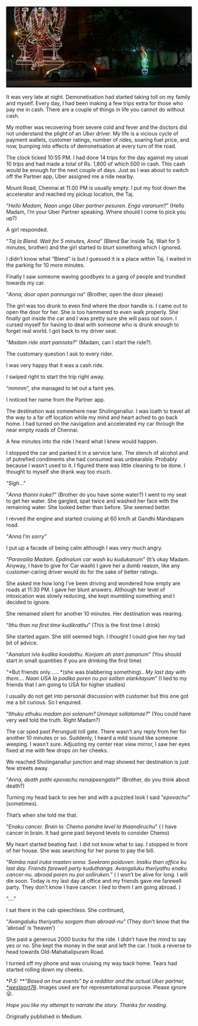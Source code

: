 ![alt journey](../assets/images/journey1.png)

It was very late at night. Demonetisation had started taking toll on my family and myself. Every day, I had been making a few trips extra for those who pay me in cash. There are a couple of things in life you cannot do without cash.

My mother was recovering from severe cold and fever and the doctors did not understand the plight of an *Uber* driver. My life is a vicious cycle of payment wallets, customer ratings, number of rides, soaring fuel price, and now, bumping into effects of demonetisation at every turn of the road.

The clock ticked 10:55 PM. I had done 14 trips for the day against my usual 10 trips and had made a total of Rs. 1,800 of which 500 in cash. This cash would be enough for the next couple of days. Just as I was about to switch off the Partner app, Uber assigned me a ride nearby.

Mount Road, Chennai at 11.00 PM is usually empty. I put my foot down the accelerator and reached my pickup location, the Taj.

“*Hello Madam, Naan unga Uber partner pesuren. Enga varanum*?” (Hello Madam, I’m your Uber Partner speaking. Where should I come to pick you up?)

A girl responded.

“*Taj la Blend. Wait for 5 minutes, Anna*” (Blend Bar inside Taj. Wait for 5 minutes, brother) and the girl started to blurt something which I ignored.

I didn’t know what “Blend” is but I guessed it is a place within Taj. I waited in the parking for 10 more minutes.

Finally I saw someone waving goodbyes to a gang of people and trundled towards my car.

“*Anna, door open pannunga na*” (Brother, open the door please)

The girl was too drunk to even find where the door handle is. I came out to open the door for her. She is too hammered to even walk properly. She finally got inside the car and I was pretty sure she will pass out soon. I cursed myself for having to deal with someone who is drunk enough to forget real world. I got back to my driver seat.

“*Madam ride start pannata?*” (Madam, can I start the ride?).

The customary question I ask to every rider.

I was very happy that it was a cash ride.

I swiped right to start the trip right away.

“*mmmm*”, she managed to let out a faint yes.

I noticed her name from the Partner app.

The destination was somewhere near Sholinganallur. I was loath to travel all the way to a far off location while my mind and heart ached to go back home. I had turned on the navigation and accelerated my car through the near empty roads of Chennai.

A few minutes into the ride I heard what I knew would happen.

I stopped the car and parked it in a service lane. The stench of alcohol and of putrefied condiments she had consumed was unbearable. Probably because I wasn’t used to it. I figured there was little cleaning to be done. I thought to myself she drank way too much.

“*Sigh*…”

“*Anna thanni iruka?*” (Brother do you have some water?) I went to my seat to get her water. She gargled, spat twice and washed her face with the remaining water. She looked better than before. She seemed better.

I revved the engine and started cruising at 60 km/h at Gandhi Mandapam road.

“*Anna I’m sorry*”

I put up a facade of being calm although I was very much angry.

“*Paravailla Madam. Epdinalum car wash ku kudukanum*” (It’s okay Madam. Anyway, I have to give for Car wash) I gave her a dumb reason, like any customer-caring driver would do for the sake of better ratings.

She asked me how long I’ve been driving and wondered how empty are roads at 11:30 PM. I gave her blunt answers. Although her level of intoxication was slowly reducing, she kept mumbling something and I decided to ignore.

She remained silent for another 10 minutes. Her destination was nearing.

“*Ithu than na first time kudikrathu*” (This is the first time I drink)

She started again. She still seemed high. I thought I could give her my tad bit of advice.

“*Aanalum ivlo kudika koodathu. Konjam ah start pananum*” (You should start in small quantities if you are drinking the first time)

“*But friends only…… *(she was blabbering something).. *My last day with them…. Naan USA la padika poren nu poi soliten elarkitayum*” (I lied to my friends that I am going to USA for higher studies)

I usually do not get into personal discussion with customer but this one got me a bit curious. So I enquired.

“*Ithuku ethuku madam poi solanum? Unmaya sollalamae?*” (You could have very well told the truth. Right Madam?)

The car sped past Perungudi toll gate. There wasn’t any reply from her for another 10 minutes or so. Suddenly, I heard a mild sound like someone weeping. I wasn’t sure. Adjusting my center rear view mirror, I saw her eyes fixed at me with few drops on her cheeks.

We reached Sholinganallur junction and map showed her destination is just few streets away.

“*Anna, death pathi epovachu nenaipeengala?*” (Brother, do you think about death?)

Turning my head back to see her and with a puzzled look I said “*epovachu*” (sometimes).

That’s when she told me that.

“*Enaku cancer. Brain la. Chemo pandra level la thaandiruchu*” ( I have cancer in brain. It had gone past beyond levels to consider Chemo)

My heart started beating fast. I did not know what to say. I stopped in front of her house. She was searching for her purse to pay the bill.

“*Romba naal iruka maaten anna. Seekram poiduven. Inaiku than office ku last day. Friends farewell party kuduthanga. Avangaluku theriyathu enaku cancer-nu. abroad poren nu poi solliruken.*” ( I won’t be alive for long. I will die soon. Today is my last day at office and my friends gave me farewell party. They don’t know I have cancer. I lied to them I am going abroad. )

“….”

I sat there in the cab speechless. She continued,

“*Avangaluku theriyathu sorgam than abroad-nu*” (They don’t know that the ‘abroad’ is ‘heaven’)

She paid a generous 2000 bucks for the ride. I didn’t have the mind to say yes or no. She kept the money in the seat and left the car. I took a reverse to head towards Old-Mahabalipuram Road.

I turned off my phone and was cruising my way back home. Tears had started rolling down my cheeks.

**P.S:* ***“Based on true events” by a redditor and the actual Uber partner, [*westport76](https://www.reddit.com/r/AskReddit/comments/4r4a7r/uber_drivers_whats_the_deepest_secrets_youve/d4ykn2s/)*. Images used are for representational purpose. Please ignore 😜.

*Hope you like my attempt to narrate the story. Thanks for reading.*

Originally published in Medium.
